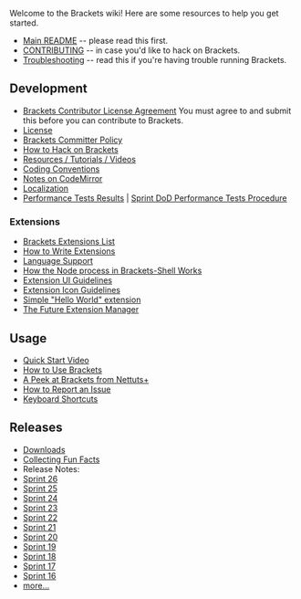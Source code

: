 Welcome to the Brackets wiki! Here are some resources to help you get started.

* [Main README](https://github.com/adobe/brackets/blob/master/README.md) -- please read this first.
* [CONTRIBUTING](https://github.com/adobe/brackets/blob/master/CONTRIBUTING.md) -- in case you'd like to hack on Brackets.
* [Troubleshooting](https://github.com/adobe/brackets/wiki/Troubleshooting) -- read this if you're having trouble running Brackets.

## Development

* [Brackets Contributor License Agreement](http://dev.brackets.io/brackets-contributor-license-agreement.html) You must agree to and submit this before you can contribute to Brackets.
* [License](https://github.com/adobe/brackets/blob/master/LICENSE)
* [Brackets Committer Policy](https://github.com/adobe/brackets/wiki/Brackets-Committer-Policy)
* [How to Hack on Brackets](https://github.com/adobe/brackets/wiki/How-to-Hack-on-Brackets)
* [Resources / Tutorials / Videos](https://github.com/adobe/brackets/wiki/Resources)
* [Coding Conventions](https://github.com/adobe/brackets/wiki/Brackets-Coding-Conventions)
* [Notes on CodeMirror](https://github.com/adobe/brackets/wiki/Notes-on-CodeMirror)
* [Localization](https://github.com/adobe/brackets/wiki/Localization)
* [Performance Tests Results](https://docs.google.com/spreadsheet/ccc?key=0Aras0diokeHxdEc5RGtOeVI0V0xGU3FPUXBuX3ZYTlE) | [Sprint DoD Performance Tests Procedure](https://github.com/adobe/brackets/wiki/Performance-Tests-Procedure)

### Extensions
* [Brackets Extensions List](https://github.com/adobe/brackets/wiki/Brackets-Extensions)
* [How to Write Extensions](https://github.com/adobe/brackets/wiki/How-to-Write-Extensions)
* [Language Support](https://github.com/adobe/brackets/wiki/Language-Support)
* [How the Node process in Brackets-Shell Works](wiki/Brackets-Node-Process:-Overview-for-Developers)
* [Extension UI Guidelines](https://github.com/adobe/brackets/wiki/Extension-UI-Guidelines)
* [Extension Icon Guidelines](https://github.com/adobe/brackets/wiki/Extension-Icon-Guidelines)
* [Simple "Hello World" extension](https://github.com/adobe/brackets/wiki/Simple-%22Hello-World%22-extension)
* [The Future Extension Manager](https://github.com/adobe/brackets/wiki/Research:-Extension-Management)

## Usage
* [Quick Start Video](http://www.youtube.com/watch?v=VKitqLpJtAY&feature=plcp)
* [How to Use Brackets](https://github.com/adobe/brackets/wiki/How-to-Use-Brackets)
* [A Peek at Brackets from Nettuts+](http://net.tutsplus.com/tutorials/tools-and-tips/a-peek-at-brackets/)
* [How to Report an Issue](https://github.com/adobe/brackets/wiki/How-to-Report-an-Issue)
* [Keyboard Shortcuts](https://github.com/adobe/brackets/wiki/Brackets-Shortcuts)

## Releases

* [Downloads](http://download.brackets.io)
* [Collecting Fun Facts](https://github.com/adobe/brackets/wiki/Fun-Facts)
* Release Notes:
 * [Sprint 26](https://github.com/adobe/brackets/wiki/Release-Notes:-Sprint-26)
 * [Sprint 25](https://github.com/adobe/brackets/wiki/Release-Notes:-Sprint-25)
 * [Sprint 24](https://github.com/adobe/brackets/wiki/Release-Notes:-Sprint-24)
 * [Sprint 23](https://github.com/adobe/brackets/wiki/Release-Notes:-Sprint-23)
 * [Sprint 22](https://github.com/adobe/brackets/wiki/Release-Notes:-Sprint-22)
 * [Sprint 21](https://github.com/adobe/brackets/wiki/Release-Notes:-Sprint-21)
 * [Sprint 20](https://github.com/adobe/brackets/wiki/Release-Notes:-Sprint-20)
 * [Sprint 19](https://github.com/adobe/brackets/wiki/Release-Notes:-Sprint-19)
 * [Sprint 18](https://github.com/adobe/brackets/wiki/Release-Notes:-Sprint-18)
 * [Sprint 17](https://github.com/adobe/brackets/wiki/Release-Notes:-Sprint-17)
 * [Sprint 16](https://github.com/adobe/brackets/wiki/Release-Notes:-Sprint-16)
 * [more...](https://github.com/adobe/brackets/wiki/Release-Notes)